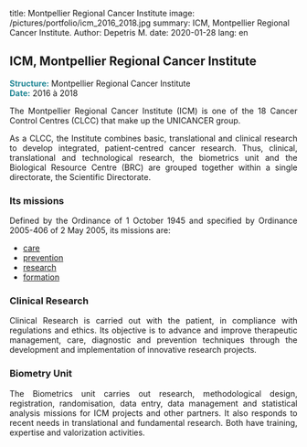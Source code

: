 title: Montpellier Regional Cancer Institute
image: /pictures/portfolio/icm_2016_2018.jpg
summary: ICM, Montpellier Regional Cancer Institute.
Author: Depetris M.
date: 2020-01-28
lang: en

## ICM, Montpellier Regional Cancer Institute

<font color="#238896"><strong>Structure:</strong></font> Montpellier Regional Cancer Institute
<br><font color="#238896"><strong>Date:</strong></font> 2016 à 2018

<p style="text-align: justify">
The Montpellier Regional Cancer Institute (ICM) is one of the 18 Cancer Control Centres (CLCC) that make up the UNICANCER group.
</p>

<p style="text-align: justify">
As a CLCC, the Institute combines basic, translational and clinical research to develop integrated, patient-centred cancer research. Thus, clinical, translational and technological research, the biometrics unit and the Biological Resource Centre (BRC) are grouped together within a single directorate, the Scientific Directorate.
</p>

### Its missions

<p style="text-align: justify">
Defined by the Ordinance of 1 October 1945 and specified by Ordinance 2005-406 of 2 May 2005, its missions are:

- <a href="https://www.icm.unicancer.fr/fr/soins/les-soins-l-icm" target="_blank">care</a>
- <a href="https://www.icm.unicancer.fr/fr/prevention/epidaure-pole-prevention" target="_blank">prevention</a>
- <a href="https://www.icm.unicancer.fr/fr/recherche/la-recherche-licm" target="_blank">research</a>
- <a href="https://www.icm.unicancer.fr/fr/formation/l-ecole-du-cancer-de-montpellier-0" target="_blank">formation</a>

</p>

### Clinical Research

<p style="text-align: justify">
Clinical Research is carried out with the patient, in compliance with regulations and ethics. Its objective is to advance and improve therapeutic management, care, diagnostic and prevention techniques through the development and implementation of innovative research projects.
</p>

### Biometry Unit

<p style="text-align: justify">
The Biometrics unit carries out research, methodological design, registration, randomisation, data entry, data management and statistical analysis missions for ICM projects and other partners. It also responds to recent needs in translational and fundamental research. Both have training, expertise and valorization activities.
</p>